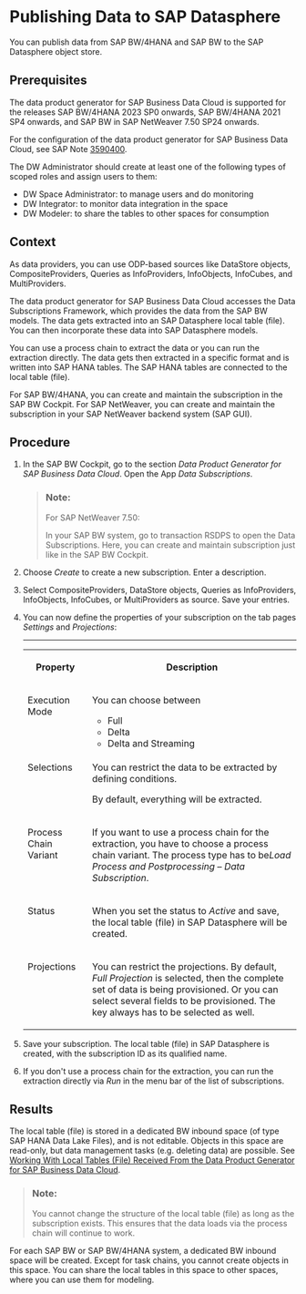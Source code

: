 <!-- loio58588fb42777455695f66b6ec8980ef3 -->

# Publishing Data to SAP Datasphere

You can publish data from SAP BW/4HANA and SAP BW to the SAP Datasphere object store.



<a name="loio58588fb42777455695f66b6ec8980ef3__prereq_smm_vbb_t2c"/>

## Prerequisites

The data product generator for SAP Business Data Cloud is supported for the releases SAP BW/4HANA 2023 SP0 onwards, SAP BW/4HANA 2021 SP4 onwards, and SAP BW in SAP NetWeaver 7.50 SP24 onwards.

For the configuration of the data product generator for SAP Business Data Cloud, see SAP Note [3590400](https://me.sap.com/notes/3590400).

The DW Administrator should create at least one of the following types of scoped roles and assign users to them:

-   DW Space Administrator: to manage users and do monitoring
-   DW Integrator: to monitor data integration in the space
-   DW Modeler: to share the tables to other spaces for consumption



## Context

As data providers, you can use ODP-based sources like DataStore objects, CompositeProviders, Queries as InfoProviders, InfoObjects, InfoCubes, and MultiProviders.

The data product generator for SAP Business Data Cloud accesses the Data Subscriptions Framework, which provides the data from the SAP BW models. The data gets extracted into an SAP Datasphere local table \(file\). You can then incorporate these data into SAP Datasphere models.

You can use a process chain to extract the data or you can run the extraction directly. The data gets then extracted in a specific format and is written into SAP HANA tables. The SAP HANA tables are connected to the local table \(file\).

For SAP BW/4HANA, you can create and maintain the subscription in the SAP BW Cockpit. For SAP NetWeaver, you can create and maintain the subscription in your SAP NetWeaver backend system \(SAP GUI\).



## Procedure

1.  In the SAP BW Cockpit, go to the section *Data Product Generator for SAP Business Data Cloud*. Open the App *Data Subscriptions*.

    > ### Note:  
    > For SAP NetWeaver 7.50:
    > 
    > In your SAP BW system, go to transaction RSDPS to open the Data Subscriptions. Here, you can create and maintain subscription just like in the SAP BW Cockpit.

2.  Choose *Create* to create a new subscription. Enter a description.

3.  Select CompositeProviders, DataStore objects, Queries as InfoProviders, InfoObjects, InfoCubes, or MultiProviders as source. Save your entries.

4.  You can now define the properties of your subscription on the tab pages *Settings* and *Projections*:

    ****


    <table>
    <tr>
    <th valign="top">

    Property
    
    </th>
    <th valign="top">

    Description
    
    </th>
    </tr>
    <tr>
    <td valign="top">
    
    Execution Mode
    
    </td>
    <td valign="top">
    
    You can choose between

    -   Full
    -   Delta
    -   Delta and Streaming


    
    </td>
    </tr>
    <tr>
    <td valign="top">
    
    Selections
    
    </td>
    <td valign="top">
    
    You can restrict the data to be extracted by defining conditions.

    By default, everything will be extracted.
    
    </td>
    </tr>
    <tr>
    <td valign="top">
    
    Process Chain Variant
    
    </td>
    <td valign="top">
    
    If you want to use a process chain for the extraction, you have to choose a process chain variant. The process type has to be*Load Process and Postprocessing – Data Subscription*.
    
    </td>
    </tr>
    <tr>
    <td valign="top">
    
    Status
    
    </td>
    <td valign="top">
    
    When you set the status to *Active* and save, the local table \(file\) in SAP Datasphere will be created.
    
    </td>
    </tr>
    <tr>
    <td valign="top">
    
    Projections
    
    </td>
    <td valign="top">
    
    You can restrict the projections. By default, *Full Projection* is selected, then the complete set of data is being provisioned. Or you can select several fields to be provisioned. The key always has to be selected as well.
    
    </td>
    </tr>
    </table>
    
5.  Save your subscription. The local table \(file\) in SAP Datasphere is created, with the subscription ID as its qualified name.

6.  If you don't use a process chain for the extraction, you can run the extraction directly via *Run* in the menu bar of the list of subscriptions.




<a name="loio58588fb42777455695f66b6ec8980ef3__result_zbq_11b_t2c"/>

## Results

The local table \(file\) is stored in a dedicated BW inbound space \(of type SAP HANA Data Lake Files\), and is not editable. Objects in this space are read-only, but data management tasks \(e.g. deleting data\) are possible. See [Working With Local Tables \(File\) Received From the Data Product Generator for SAP Business Data Cloud](working-with-local-tables-file-received-from-the-data-product-generator-for-sap-business-72a055f.md).

> ### Note:  
> You cannot change the structure of the local table \(file\) as long as the subscription exists. This ensures that the data loads via the process chain will continue to work.

For each SAP BW or SAP BW/4HANA system, a dedicated BW inbound space will be created. Except for task chains, you cannot create objects in this space. You can share the local tables in this space to other spaces, where you can use them for modeling.

